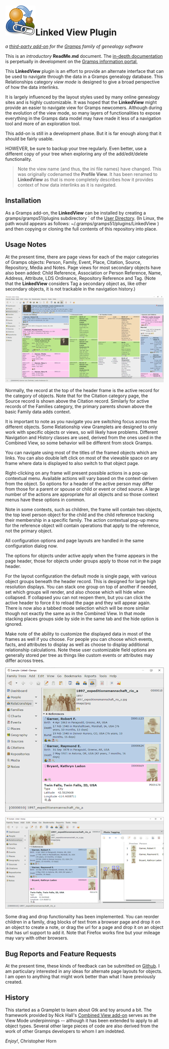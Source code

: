 ![LinkedView icon](images/gramps-linked-view.svg)Linked View Plugin
===============
*a [third-party add-on](https://www.gramps-project.org/wiki/index.php/5.1_Addons#Addon_List) for the [Gramps](https://gramps-project.org) family of genealogy software* 


This is an *introductory* **ReadMe.md** document.  The [in-depth documentation](https://www.gramps-project.org/wiki/index.php/Addon:LinkedView) is perpetually in development on the [Gramps information portal](https://gramps-project.org/wiki/index.php/Portal:Using_Gramps),

This **LinkedView** plugin is an effort to provide an alternate interface that can be used to navigate through the data in a Gramps genealogy database. This Relationships category *view mode* is designed to give a broad perspective of how the data interlinks. 

It is largely influenced by the layout styles used by many online genealogy sites and is highly customizable. It was hoped that the **LinkedView** might provide an easier to navigate view for Gramps newcomers. Although during the evolution of the view mode, so many layers of functionalities to expose everything in the Gramps data model may have made it less of a navigation tool and more of an exploration tool.

This add-on is still in a development phase. But it is far enough along that it should be fairly usable.

HOWEVER, be sure to backup your tree regularly. Even better, use a different copy of your tree when exploring any of the add/edit/delete functionality.

> Note the view name (and thus, the ini file names) have changed. This was originally codenamed the **Profile View**. It has been renamed to **LinkedView** as that is more completely describes how it provides context of how data interlinks as it is navigated.

Installation
---------------

As a Gramps add-on, the **LinkedView** can be installed by creating a gramps/gramps51/plugins subdirectory ` of the [User Directory](https://gramps-project.org/wiki/index.php/Gramps_5.1_Wiki_Manual_-_User_Directory). (In Linux, the path would appears as follows: ~/.gramps/gramps51/plugins/LinkedView ) and then copying or cloning the full contents of this repository into place.

Usage Notes
---------------

At the present time, there are page views for each of the major categories of Gramps objects: Person, Family, Event, Place, Citation, Source, Repository, Media and Notes. Page views for most secondary objects have also been added: Child Reference, Association or Person Reference, Name, Address, Attribute, LDS Ordinance, Repository Reference and Tag. (Note that the **LinkedView** considers Tag a secondary object as, like other secondary objects, it is not trackable in the navigation history.)

![The top-level Person LinkedView](images/LinkedViewPerson.png)

Normally, the record at the top of the header frame is the active record for the category of objects. Note that for the Citation category page, the Source record is shown above the Citation record. Similarly for active records of the Families category, the primary parents shown above the basic Family data adds context.

It is important to note as you navigate you are switching focus across the different objects. Some Relationship view Gramplets are designed to only work with specific objects or views, so will likely have problems.  Different Navigation and History classes are used, derived from the ones used in the Combined View, so some behavior will be different from stock Gramps.

You can navigate using most of the titles of the framed objects which are links.  You can also double left click on most of the viewable space on any frame where data is displayed to also switch to that object page.

Right-clicking on any frame will present possible actions in a pop-up contextual menu. Available actions will vary based on the context deriven from the object. So options for a header of the active person may differ from those for a parent or spouse or child or event or cited source. A large number of the actions are appropriate for all objects and so those context menus have these options in common.

Note in some contexts, such as children, the frame will contain two objects, the top level person object for the child and the child reference tracking their membership in a specific family. The action contextual pop-up menu for the reference object will contain operations that apply to the reference, not the primary object.

All configuration options and page layouts are handled in the same configuration dialog now.

The options for objects under active apply when the frame appears in the page header, those for objects under groups apply to those not in the page header.

For the layout configuration the default mode is single page, with various object groups beneath the header record. This is designed for large high resolution displays. You can stack one group on top of another if needed, set which groups will render, and also choose which will hide when collapsed. If collapsed you can not reopen them, but you can click the active header to force it to reload the page and they will appear again. There is now also a tabbed mode selection which will be more similar though not exactly the same as in the Combined View. In that mode stacking places groups side by side in the same tab and the hide option is ignored.

Make note of the ability to customize the displayed data in most of the frames as well if you choose. For people you can choose which events, facts, and attributes to display as well as choose to display additional relationship calculations. Note these user customizable field options are generally stored per tree as things like custom events or attributes may differ across trees.

![The top-level Person LinkedView](images/LinkedViewMedia.png)

![The top-level Person LinkedView](images/LinkedViewMediaSidebar.png)

Some drag and drop functionality has been implemented. You can reorder children in a family, drag blocks of text from a browser page and drop it on an object to create a note, or drag the url for a page and drop it on an object that has url support to add it. Note that Firefox works fine but your mileage may vary with other browsers.

Bug Reports and Feature Requests
---------------

At the present time, these kinds of feedback can be submitted on [Github](https://github.com/cdhorn/LinkedView). I am particulary interested in any ideas for alternate page layouts for objects. I am open to anything that might work better than what I have previously created.

History
---------------

This started as a Gramplet to learn about Gtk and toy around a bit. The framework provided by Nick Hall's [Combined View add-on](https://www.gramps-project.org/wiki/index.php/Addon:CombinedView) serves as the View Mode underpinnings -- although it has been extended to apply to all object types. Several other large pieces of code are also derived from the work of other Gramps developers to whom I am indebted.

*Enjoy!*, Christopher Horn